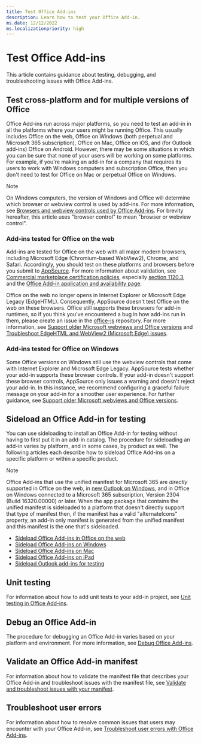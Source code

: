 ```yaml
---
title: Test Office Add-ins
description: Learn how to test your Office Add-in.
ms.date: 12/12/2022
ms.localizationpriority: high
---
```


# Test Office Add-ins

This article contains guidance about testing, debugging, and troubleshooting issues with Office Add-ins.

## Test cross-platform and for multiple versions of Office

Office Add-ins run across major platforms, so you need to test an add-in in all the platforms where your users might be running Office. This usually includes Office on the web, Office on Windows (both perpetual and Microsoft 365 subscription), Office on Mac, Office on iOS, and (for Outlook add-ins) Office on Android. However, there may be some situations in which you can be sure that none of your users will be working on some platforms. For example, if you're making an add-in for a company that requires its users to work with Windows computers and subscription Office, then you don't need to test for Office on Mac or perpetual Office on Windows.

> [!NOTE]
> On Windows computers, the version of Windows and Office will determine which browser or webview control is used by add-ins. For more information, see [Browsers and webview controls used by Office Add-ins](../concepts/browsers-used-by-office-web-add-ins.md). For brevity hereafter, this article uses "browser control" to mean "browser or webview control". 

### Add-ins tested for Office on the web

Add-ins are tested for Office on the web with all major modern browsers, including Microsoft Edge (Chromium-based WebView2), Chrome, and Safari. Accordingly, you should test on these platforms and browsers before you submit to [AppSource](/partner-center/marketplace-offers/submit-to-appsource-via-partner-center). For more information about validation, see [Commercial marketplace certification policies](/legal/marketplace/certification-policies), especially [section 1120.3](/legal/marketplace/certification-policies#11203-functionality), and the [Office Add-in application and availability page](/javascript/api/requirement-sets).

Office on the web no longer opens in Internet Explorer or Microsoft Edge Legacy (EdgeHTML). Consequently, AppSource doesn't test Office on the web on these browsers. Office still supports these browsers for add-in runtimes, so if you think you've encountered a bug in how add-ins run in them, please create an issue in the [office-js](https://github.com/OfficeDev/office-js/issues) repository. For more information, see [Support older Microsoft webviews and Office versions](../develop/support-ie-11.md) and [Troubleshoot EdgeHTML and WebView2 (Microsoft Edge) issues](../concepts/browsers-used-by-office-web-add-ins.md#troubleshoot-edgehtml-and-webview2-microsoft-edge-issues).

### Add-ins tested for Office on Windows

Some Office versions on Windows still use the webview controls that come with Internet Explorer and Microsoft Edge Legacy. AppSource tests whether your add-in supports these browser controls. If your add-in doesn't support these browser controls, AppSource only issues a warning and doesn't reject your add-in. In this instance, we recommend configuring a graceful failure message on your add-in for a smoother user experience. For further guidance, see [Support older Microsoft webviews and Office versions](../develop/support-ie-11.md).

## Sideload an Office Add-in for testing

You can use sideloading to install an Office Add-in for testing without having to first put it in an add-in catalog. The procedure for sideloading an add-in varies by platform, and in some cases, by product as well. The following articles each describe how to sideload Office Add-ins on a specific platform or within a specific product.

> [!NOTE]
> Office Add-ins that use the unified manifest for Microsoft 365 are *directly* supported in Office on the web, in [new Outlook on Windows](https://support.microsoft.com/office/656bb8d9-5a60-49b2-a98b-ba7822bc7627), and in Office on Windows connected to a Microsoft 365 subscription, Version 2304 (Build 16320.00000) or later. When the app package that contains the unified manifest is sideloaded to a platform that doesn't directly support that type of manifest then, if the manifest has a valid "alternateIcons" property, an add-in only manifest is generated from the unified manifest and this manifest is the one that's sideloaded.  

- [Sideload Office Add-ins in Office on the web](sideload-office-add-ins-for-testing.md)
- [Sideload Office Add-ins on Windows](create-a-network-shared-folder-catalog-for-task-pane-and-content-add-ins.md)
- [Sideload Office Add-ins on Mac](sideload-an-office-add-in-on-mac.md)
- [Sideload Office Add-ins on iPad](sideload-an-office-add-in-on-ipad.md)
- [Sideload Outlook add-ins for testing](../outlook/sideload-outlook-add-ins-for-testing.md)

## Unit testing

For information about how to add unit tests to your add-in project, see [Unit testing in Office Add-ins](unit-testing.md).

## Debug an Office Add-in

The procedure for debugging an Office Add-in varies based on your platform and environment. For more information, see [Debug Office Add-ins](debug-add-ins-overview.md).

## Validate an Office Add-in manifest

For information about how to validate the manifest file that describes your Office Add-in and troubleshoot issues with the manifest file, see [Validate and troubleshoot issues with your manifest](troubleshoot-manifest.md).

## Troubleshoot user errors

For information about how to resolve common issues that users may encounter with your Office Add-in, see [Troubleshoot user errors with Office Add-ins](testing-and-troubleshooting.md).

